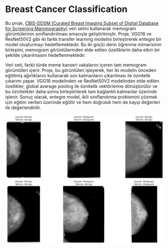 # Breast Cancer Classification

Bu proje, [CBIS-DDSM (Curated Breast Imaging Subset of Digital Database for Screening Mammography)](https://www.kaggle.com/datasets/awsaf49/cbis-ddsm-breast-cancer-image-dataset/data) veri setini kullanarak memogram görüntülerinin sınıflandırılması amacıyla geliştirilmiştir. Proje, VGG16 ve ResNet50V2 gibi iki farklı transfer learning modelini birleştirerek entegre bir model oluşturmayı hedeflemektedir. Bu iki güçlü derin öğrenme mimarisinin birleşimi, memogram görüntülerinden elde edilen özelliklerin daha etkin bir şekilde çıkarılmasını hedeflenmektedir.

Veri seti, farklı türde meme kanseri vakalarını içeren tam memogram görüntüleri içerir. Proje, bu görüntüleri işleyerek, her iki modelin önceden eğitilmiş ağırlıklarını kullanarak son katmanların çıkarılması ile öznitelik çıkarımı yapar. VGG16 modelinden ve ResNet50V2 modelinden elde edilen özellikler, global average pooling ile öznitelik vektörlerine dönüştürülür ve bu öznitelikler daha sonra birleştirilerek tam bağlantılı katmanlar üzerinde işlenir. Sonuç olarak, entegre model, ikili sınıflandırma problemini çözmek için eğitim verileri üzerinde eğitilir ve hem doğruluk hem de kayıp değerleri ile değerlendirilir.


![Test sonuçları](img/img.png)
